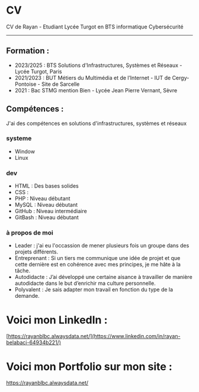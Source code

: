 # CV
CV de Rayan - Etudiant Lycée Turgot en BTS informatique Cybersécurité

<hr>

## Formation : 

- 2023/2025 : BTS Solutions d'Infrastructures, Systèmes et Réseaux - Lycée Turgot, Paris
- 2021/2023 :  BUT Métiers du Multimédia et de l’Internet - IUT de Cergy-Pontoise - Site de Sarcelle
- 2021 : Bac STMG mention Bien - Lycée Jean Pierre Vernant, Sèvre

## Compétences :
J'ai des compétences en solutions d'infrastructures, systèmes et réseaux

### systeme
- Window
- Linux
  
### dev
- HTML : Des bases solides 
- CSS : 
- PHP : Niveau débutant 
- MySQL : Niveau débutant
- GitHub : Niveau intermédiaire
- GitBash : Niveau débutant

### à propos de moi 
- Leader : j'ai eu l'occassion de mener plusieurs fois un groupe dans des projets différents.
- Entreprenant : Si un tiers me communique une idée de projet et que cette dernière est en cohérence avec mes principes, je me hâte à la tâche.
- Autodidacte : J’ai développé une certaine aisance à travailler de manière autodidacte dans le but d’enrichir ma culture personnelle.
- Polyvalent : Je sais adapter mon travail en fonction du type de la demande. 

# Voici mon LinkedIn : 
[https://rayanblbc.alwaysdata.net/](https://www.linkedin.com/in/rayan-belabaci-64934b221/)
# Voici mon Portfolio sur mon site : 
https://rayanblbc.alwaysdata.net/
